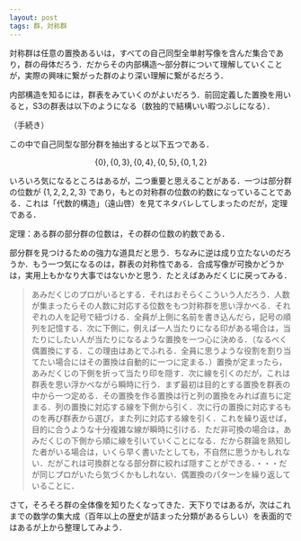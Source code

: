 ```yaml
---
layout: post
tags: 群，対称群
---
```

<script type="text/x-mathjax-config">MathJax.Hub.Config({tex2jax:{inlineMath:[['\$','\$'],['\\(','\\)']],processEscapes:true},CommonHTML: {matchFontHeight:false}});</script>
<script type="text/javascript" async src="https://cdnjs.cloudflare.com/ajax/libs/mathjax/2.7.1/MathJax.js?config=TeX-MML-AM_CHTML"></script>

対称群は任意の置換あるいは，すべての自己同型全単射写像を含んだ集合であり，群の母体だろう．だからその内部構造〜部分群について理解していくことが，実際の興味に繋がった群のより深い理解に繋がるだろう．

内部構造を知るには，群表をみていくのがよいだろう．前回定義した置換を用いると，S3の群表は以下のようになる（数独的で結構いい暇つぶしになる）．

（手続き）

この中で自己同型な部分群を抽出すると以下五つである．

$$
\{0\}, \{0, 3\}, \{0, 4\}, \{0, 5\}, \{0, 1, 2\}
$$

いろいろ気になるところはあるが，二つ重要と思えることがある．一つは部分群の位数が $\{1, 2, 2, 2, 3\}$ であり，もとの対称群の位数の約数になっていることである．これは「代数的構造」（遠山啓）を見てネタバレしてしまったのだが，定理である．

定理：ある群の部分群の位数は，その群の位数の約数である．

部分群を見つけるための強力な道具だと思う．ちなみに逆は成り立たないのだろうか．もう一つ気になるのは，群表の対称性である．合成写像が可換かどうかは，実用上もかなり大事ではないかと思う．たとえばあみだくじに戻ってみる．


> あみだくじのプロがいるとする．それはおそらくこういう人だろう．人数が集まったらその人数に対応する位数をもつ対称群を思い浮かべる．それぞれの人を記号で紐づける．全員が上側に名前を書き込んだら，記号の順列を記憶する．次に下側に，例えば一人当たりになる印がある場合は，当たりにしたい人が当たりになるような置換を一つ心に決める．（なるべく偶置換にする．この理由はあとでふれる．全員に思うような役割を割り当てたい場合にはその置換は自動的に一つに定まる．）置換が定まったら，あみだくじの下側を折って当たり印を隠す．次に線を引くのだが，これは群表を思い浮かべながら瞬時に行う．まず最初は目的とする置換を群表の中から一つ定める．その置換を作る置換は行と列の置換をみれば直ちに定まる．列の置換に対応する線を下側から引く．次に行の置換に対応するものを再び群表から選び，また列に対応する線を引く．これを繰り返せば，目的に合うような十分複雑な線が瞬時に引ける．ただ非可換の場合は，あみだくじの下側から順に線を引いていくことになる．だから群論を熟知した者がいる場合は，いくら早く書いたとしても，不自然に思うかもしれない．だがこれは可換群となる部分群に絞れば隠すことができる．・・・だが同じプロがいたら気づくかもしれない．偶置換のパターンを繰り返していることに．


さて，そろそろ群の全体像を知りたくなってきた．天下りではあるが，次はこれまでの数学の集大成（百年以上の歴史が詰まった分類があるらしい）を表面的ではあるが上から整理してみよう．